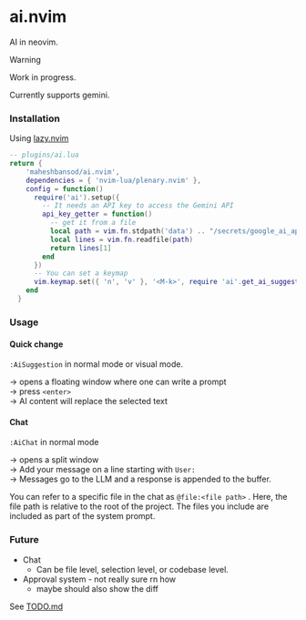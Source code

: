 # ai.nvim

AI in neovim.

> [!WARNING]  
> Work in progress.

Currently supports gemini.

### Installation

Using [lazy.nvim](https://github.com/folke/lazy.nvim)

```lua
-- plugins/ai.lua
return {
    'maheshbansod/ai.nvim',
    dependencies = { 'nvim-lua/plenary.nvim' },
    config = function()
      require('ai').setup({
        -- It needs an API key to access the Gemini API
        api_key_getter = function()
          -- get it from a file
          local path = vim.fn.stdpath('data') .. "/secrets/google_ai_api_key"
          local lines = vim.fn.readfile(path)
          return lines[1]
        end
      })
      -- You can set a keymap
      vim.keymap.set({ 'n', 'v' }, '<M-k>', require 'ai'.get_ai_suggestion)
    end
  }
```

### Usage

#### Quick change

`:AiSuggestion` in normal mode or visual mode.

-> opens a floating window where one can write a prompt  
-> press `<enter>`  
-> AI content will replace the selected text  

#### Chat

`:AiChat` in normal mode

-> opens a split window  
-> Add your message on a line starting with `User: `  
-> Messages go to the LLM and a response is appended to the buffer.  

You can refer to a specific file in the chat as `@file:<file path>` . Here, the file path is 
relative to the root of the project. The files you include are included as part of the system prompt.

### Future

- Chat
    - Can be file level, selection level, or codebase level.
- Approval system - not really sure rn how 
    - maybe should also show the diff

See [TODO.md](./TODO.md)
